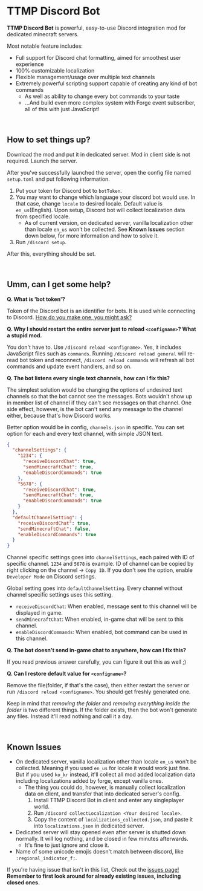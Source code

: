 TTMP Discord Bot
=

**TTMP Discord Bot** is powerful, easy-to-use Discord integration mod for dedicated minecraft servers.

Most notable feature includes:

* Full support for Discord chat formatting, aimed for smoothest user experience
* 100% customizable localization
* Flexible management/usage over multiple text channels
* Extremely powerful scripting support capable of creating any kind of bot commands
  * As well as ability to change every bot commands to your taste
  * ...And build even more complex system with Forge event subscriber, all of this with just JavaScript!

<br>

How to set things up?
-
Download the mod and put it in dedicated server. Mod in client side is not required. Launch the server.

After you've successfully launched the server, open the config file named `setup.toml` and put following information.
1. Put your token for Discord bot to `botToken`.
2. You may want to change which language your discord bot would use. In that case, change `locale` to desired locale. Default value is `en_us`(English). Upon setup, Discord bot will collect localization data from specified locale.
   * As of current version, on dedicated server, vanilla localization other than locale `en_us` won't be collected. See **Known Issues** section down below, for more information and how to solve it.
3. Run `/discord setup`.

After this, everything should be set. 

<br>

Umm, can I get some help?
-
**Q. What is 'bot token'?**

Token of the Discord bot is an identifier for bots. It is used while connecting to Discord. [How do you make one, you might ask?](https://github.com/reactiflux/discord-irc/wiki/Creating-a-discord-bot-&-getting-a-token)

**Q. Why I should restart the entire server just to reload `<configname>`? What a stupid mod.**

You don't have to. Use `/discord reload <configname>`. Yes, it includes JavaScript files such as `commands`. Running `/discord reload general` will re-read bot token and reconnect, `/discord reload commands` will refresh all bot commands and update event handlers, and so on.

**Q. The bot listens every single text channels, how can I fix this?**

The simplest solution would be changing the options of undesired text channels so that the bot cannot see the messages. Bots wouldn't show up in member list of channel if they can't see messages on that channel. One side effect, however, is the bot can't send any message to the channel either, because that's how Discord works.

Better option would be in config, `channels.json` in specific. You can set option for each and every text channel, with simple JSON text.

```json
{
  "channelSettings": {
    "1234": {
      "receiveDiscordChat": true,
      "sendMinecraftChat": true,
      "enableDiscordCommands": true
    },
    "5678": {
      "receiveDiscordChat": true,
      "sendMinecraftChat": true,
      "enableDiscordCommands": true
    }
  },
  "defaultChannelSetting": {
    "receiveDiscordChat": true,
    "sendMinecraftChat": false,
    "enableDiscordCommands": true
  }
}
```
Channel specific settings goes into `channelSettings`, each paired with ID of specific channel. `1234` and `5678` is example. ID of channel can be copied by right clicking on the channel -> `Copy ID`. If you don't see the option, enable `Developer Mode` on Discord settings.

Global setting goes into `defaultChannelSetting`. Every channel without channel specific settings uses this setting.

* `receiveDiscordChat`: When enabled, message sent to this channel will be displayed in game.
* `sendMinecraftChat`: When enabled, in-game chat will be sent to this channel.
* `enableDiscordCommands`: When enabled, bot command can be used in this channel.

**Q. The bot doesn't send in-game chat to anywhere, how can I fix this?**

If you read previous answer carefully, you can figure it out this as well ;)

**Q. Can I restore default value for `<configname>`?**

Remove the file(folder, if that's the case), then either restart the server or run `/discord reload <configname>`. You should get freshly generated one.

Keep in mind that *removing the folder* and *removing everything inside the folder* is two different things. If the folder exists, then the bot won't generate any files. Instead it'll read nothing and call it a day.

<br>

Known Issues
-
* On dedicated server, vanilla localization other than locale `en_us` won't be collected. Meaning if you used `en_us` for locale it would work just fine. But if you used `ko_kr` instead, it'll collect all mod added localization data including localizations added by forge, except vanilla ones.
  * The thing you could do, however, is manually collect localization data on client, and transfer that into dedicated server's config.
    1. Install TTMP Discord Bot in client and enter any singleplayer world.
    2. Run `/discord collectLocalization <Your desired locale>`.
    3. Copy the content of `localizations_collected.json`, and paste it into `localizations.json` in dedicated server.
* Dedicated server will stay opened even after server is shutted down normally. It will log nothing, and be closed in few minutes afterwards.
  * It's fine to just ignore and close it.
* Name of some unicode emojis doesn't match between discord, like `:regional_indicator_f:`.

If you're having issue that isn't in this list, Check out the [issues page!](https://github.com/TTMP-Modding-Team/DiscordBot/issues) **Remember to first look around for already existing issues, including closed ones.**